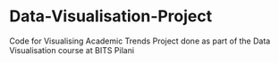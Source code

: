 # Data-Visualisation-Project
Code for Visualising Academic Trends Project done as part of the Data Visualisation course at BITS Pilani

